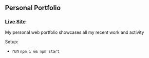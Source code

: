 ## Personal Portfolio

### [Live Site](https://personal-website.awwad.repl.co/)

My personal web portfolio showcases all my recent work and activity

Setup:
- run ```npm i && npm start```
